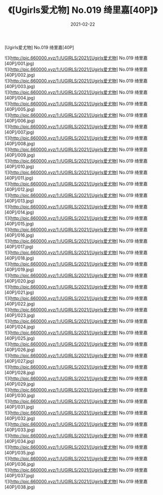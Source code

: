 ﻿---
layout: post
title:  《[Ugirls爱尤物] No.019 绮里嘉[40P]》
date:   2021-02-22
img: http://pic.660000.xyz/1:/UGIRLS/2021/[Ugirls爱尤物] No.019 绮里嘉[40P]/000.jpg
categories: [美女, 清纯, 唯美]
---

[Ugirls爱尤物] No.019 绮里嘉[40P]

  ![](http://pic.660000.xyz/1:/UGIRLS/2021/[Ugirls爱尤物] No.019 绮里嘉[40P]/001.jpg) <br> ![](http://pic.660000.xyz/1:/UGIRLS/2021/[Ugirls爱尤物] No.019 绮里嘉[40P]/002.jpg) <br> ![](http://pic.660000.xyz/1:/UGIRLS/2021/[Ugirls爱尤物] No.019 绮里嘉[40P]/003.jpg) <br> ![](http://pic.660000.xyz/1:/UGIRLS/2021/[Ugirls爱尤物] No.019 绮里嘉[40P]/004.jpg) <br> ![](http://pic.660000.xyz/1:/UGIRLS/2021/[Ugirls爱尤物] No.019 绮里嘉[40P]/005.jpg) <br> ![](http://pic.660000.xyz/1:/UGIRLS/2021/[Ugirls爱尤物] No.019 绮里嘉[40P]/006.jpg) <br> ![](http://pic.660000.xyz/1:/UGIRLS/2021/[Ugirls爱尤物] No.019 绮里嘉[40P]/007.jpg) <br> ![](http://pic.660000.xyz/1:/UGIRLS/2021/[Ugirls爱尤物] No.019 绮里嘉[40P]/008.jpg) <br> ![](http://pic.660000.xyz/1:/UGIRLS/2021/[Ugirls爱尤物] No.019 绮里嘉[40P]/009.jpg) <br> ![](http://pic.660000.xyz/1:/UGIRLS/2021/[Ugirls爱尤物] No.019 绮里嘉[40P]/010.jpg) <br> ![](http://pic.660000.xyz/1:/UGIRLS/2021/[Ugirls爱尤物] No.019 绮里嘉[40P]/011.jpg) <br> ![](http://pic.660000.xyz/1:/UGIRLS/2021/[Ugirls爱尤物] No.019 绮里嘉[40P]/012.jpg) <br> ![](http://pic.660000.xyz/1:/UGIRLS/2021/[Ugirls爱尤物] No.019 绮里嘉[40P]/013.jpg) <br> ![](http://pic.660000.xyz/1:/UGIRLS/2021/[Ugirls爱尤物] No.019 绮里嘉[40P]/014.jpg) <br> ![](http://pic.660000.xyz/1:/UGIRLS/2021/[Ugirls爱尤物] No.019 绮里嘉[40P]/015.jpg) <br> ![](http://pic.660000.xyz/1:/UGIRLS/2021/[Ugirls爱尤物] No.019 绮里嘉[40P]/016.jpg) <br> ![](http://pic.660000.xyz/1:/UGIRLS/2021/[Ugirls爱尤物] No.019 绮里嘉[40P]/017.jpg) <br> ![](http://pic.660000.xyz/1:/UGIRLS/2021/[Ugirls爱尤物] No.019 绮里嘉[40P]/018.jpg) <br> ![](http://pic.660000.xyz/1:/UGIRLS/2021/[Ugirls爱尤物] No.019 绮里嘉[40P]/019.jpg) <br> ![](http://pic.660000.xyz/1:/UGIRLS/2021/[Ugirls爱尤物] No.019 绮里嘉[40P]/020.jpg) <br> ![](http://pic.660000.xyz/1:/UGIRLS/2021/[Ugirls爱尤物] No.019 绮里嘉[40P]/021.jpg) <br> ![](http://pic.660000.xyz/1:/UGIRLS/2021/[Ugirls爱尤物] No.019 绮里嘉[40P]/022.jpg) <br> ![](http://pic.660000.xyz/1:/UGIRLS/2021/[Ugirls爱尤物] No.019 绮里嘉[40P]/023.jpg) <br> ![](http://pic.660000.xyz/1:/UGIRLS/2021/[Ugirls爱尤物] No.019 绮里嘉[40P]/024.jpg) <br> ![](http://pic.660000.xyz/1:/UGIRLS/2021/[Ugirls爱尤物] No.019 绮里嘉[40P]/025.jpg) <br> ![](http://pic.660000.xyz/1:/UGIRLS/2021/[Ugirls爱尤物] No.019 绮里嘉[40P]/026.jpg) <br> ![](http://pic.660000.xyz/1:/UGIRLS/2021/[Ugirls爱尤物] No.019 绮里嘉[40P]/027.jpg) <br> ![](http://pic.660000.xyz/1:/UGIRLS/2021/[Ugirls爱尤物] No.019 绮里嘉[40P]/028.jpg) <br> ![](http://pic.660000.xyz/1:/UGIRLS/2021/[Ugirls爱尤物] No.019 绮里嘉[40P]/029.jpg) <br> ![](http://pic.660000.xyz/1:/UGIRLS/2021/[Ugirls爱尤物] No.019 绮里嘉[40P]/030.jpg) <br> ![](http://pic.660000.xyz/1:/UGIRLS/2021/[Ugirls爱尤物] No.019 绮里嘉[40P]/031.jpg) <br> ![](http://pic.660000.xyz/1:/UGIRLS/2021/[Ugirls爱尤物] No.019 绮里嘉[40P]/032.jpg) <br> ![](http://pic.660000.xyz/1:/UGIRLS/2021/[Ugirls爱尤物] No.019 绮里嘉[40P]/033.jpg) <br> ![](http://pic.660000.xyz/1:/UGIRLS/2021/[Ugirls爱尤物] No.019 绮里嘉[40P]/034.jpg) <br> ![](http://pic.660000.xyz/1:/UGIRLS/2021/[Ugirls爱尤物] No.019 绮里嘉[40P]/035.jpg) <br> ![](http://pic.660000.xyz/1:/UGIRLS/2021/[Ugirls爱尤物] No.019 绮里嘉[40P]/036.jpg) <br> ![](http://pic.660000.xyz/1:/UGIRLS/2021/[Ugirls爱尤物] No.019 绮里嘉[40P]/037.jpg) <br> ![](http://pic.660000.xyz/1:/UGIRLS/2021/[Ugirls爱尤物] No.019 绮里嘉[40P]/038.jpg) <br>